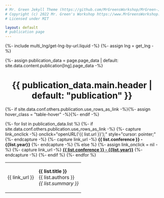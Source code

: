 ```yaml
---
# Mr. Green Jekyll Theme (https://github.com/MrGreensWorkshop/MrGreen-JekyllTheme)
# Copyright (c) 2022 Mr. Green's Workshop https://www.MrGreensWorkshop.com
# Licensed under MIT

layout: default
# publication page
---
```

{%- include multi_lng/get-lng-by-url.liquid -%}
{%- assign lng = get_lng -%}

{%- assign publication_data = page.page_data | default: site.data.content.publication[lng].page_data -%}

<div class="multipurpose-container publication-heading-container">
  <center><h1>{{ publication_data.main.header | default: "publication" }}</h1></center>
  <!-- <p>{{ publication_data.main.info | default: "No data, check page_data in [language]/tabs/publication.md front matter or _data/content/publication/[language].yml" }}</p> -->
</div>

{%- if site.data.conf.others.publication.use_rows_as_link -%}{%- assign hover_class = "table-hover" -%}{%- endif -%}

<div class="multipurpose-container link-container" id="id_publication" style="border-left-color:gray;">
  <table class="table {{ hover_class }}">
    <tbody>
      {%- for list in publication_data.list %}
        {%- if site.data.conf.others.publication.use_rows_as_link -%}
          {%- capture link_onclick -%} onclick="openURL('{{ list.url }}');" style="cursor: pointer;" {%- endcapture -%}
          {%- capture link_url -%} <b>{{ list.conference }} - {{list.year}}</b> {%- endcapture -%}
        {% else %}
          {%- assign link_onclick = nil -%}
          {%- capture link_url -%} <a href="{{ list.url }}" target="_blank" rel="noopener noreferrer"><b>{{ list.conference }} - {{list.year}}</b></a> {%- endcapture -%}
        {%- endif %}
        <tr class="link-item" {{ link_onclick }}>
          <td>
            <p>{{ link_url }}</p>
          </td>
          <td>
            <p>
              <b>{{ list.title }}</b><br>
              {{ list.authors }}<br>
              <i>{{ list.summary }}</i>
            </p>
          </td>
        </tr>
      {%- endfor %}
    </tbody>
  </table>
</div>

